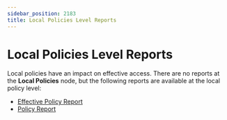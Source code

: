 ```yaml
---
sidebar_position: 2183
title: Local Policies Level Reports
---
```


# Local Policies Level Reports

Local policies have an impact on effective access. There are no reports at the **Local Policies** node, but the following reports are available at the local policy level:

* [Effective Policy Report](EffectivePolicy "Effective Policy Report")
* [Policy Report](Policy "Policy Report")